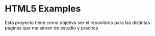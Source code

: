 # HTML5 Examples 

Esta proyecto tiene como objetivo ser el  repositorio para las distintas paginas que me 
sirvan de estudio y practica


